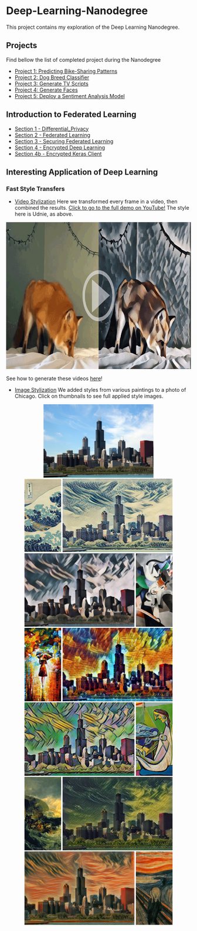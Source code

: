 # Deep-Learning-Nanodegree
This project contains my exploration of the Deep Learning Nanodegree. 


## Projects
Find bellow the list of completed project during the Nanodegree

- [Project 1: Predicting Bike-Sharing Patterns](https://github.com/Kabongosalomon/BikeSharing) 
- [Project 2: Dog Breed Classifier](https://github.com/Kabongosalomon/CNN-Project-Dog-Breed-Classifier)
- [Project 3: Generate TV Scripts](https://github.com/Kabongosalomon/Tv-Script-Generation)
- [Project 4: Generate Faces](https://github.com/Kabongosalomon/Face-Generation-Project)
- [Project 5: Deploy a Sentiment Analysis Model](https://github.com/Kabongosalomon/Sentiment-Analysis-SageMaker-Web-App)

## Introduction to Federated Learning

- [Section 1 - Differential_Privacy](https://github.com/Kabongosalomon/Deep-Learning-Nanodegree/blob/master/Differential%20Privacy/Section%201%20-%20Differential_Privacy.ipynb)
- [Section 2 - Federated Learning](https://github.com/Kabongosalomon/Deep-Learning-Nanodegree/blob/master/Differential%20Privacy/Section%202%20-%20Federated%20Learning.ipynb)
- [Section 3 - Securing Federated Learning](https://github.com/Kabongosalomon/Deep-Learning-Nanodegree/blob/master/Differential%20Privacy/Section%203%20-%20Securing%20Federated%20Learning.ipynb)
- [Section 4 - Encrypted Deep Learning](https://github.com/Kabongosalomon/Deep-Learning-Nanodegree/blob/master/Differential%20Privacy/Section%204%20-%20Encrypted%20Deep%20Learning.ipynb)
- [Section 4b - Encrypted Keras Client](https://github.com/Kabongosalomon/Deep-Learning-Nanodegree/blob/master/Differential%20Privacy/Section%204b%20-%20Encrypted%20Keras%20Client.ipynb)


## Interesting Application of Deep Learning

### Fast Style Transfers

- [Video Stylization](https://github.com/Kabongosalomon/Deep-Learning-Nanodegree/tree/master/fast-style-transfer)
Here we transformed every frame in a video, then combined the results. [Click to go to the full demo on YouTube!](https://www.youtube.com/watch?v=xVJwwWQlQ1o) The style here is Udnie, as above.
<div align = 'center'>
     <a href = 'https://www.youtube.com/watch?v=xVJwwWQlQ1o'>
        <img src = 'fast-style-transfer/examples/results/fox_udnie.gif' alt = 'Stylized fox video. Click to go to YouTube!' width = '800px' height = '400px'>
     </a>
</div>

See how to generate these videos [here](#stylizing-video)!

- [Image Stylization](https://github.com/Kabongosalomon/Deep-Learning-Nanodegree/tree/master/fast-style-transfer) 
We added styles from various paintings to a photo of Chicago. Click on thumbnails to see full applied style images.
<div align='center'>
<img src = 'fast-style-transfer/examples/content/chicago.jpg' height="200px">
</div>
     
<div align = 'center'>
<a href = 'fast-style-transfer/style/wave.jpg'><img src = 'fast-style-transfer/examples/thumbs/wave.jpg' height = '200px'></a>
<img src = 'fast-style-transfer/examples/results/chicago_wave.jpg' height = '200px'>
<img src = 'fast-style-transfer/examples/results/chicago_udnie.jpg' height = '200px'>
<a href = 'fast-style-transfer/examples/style/udnie.jpg'><img src = 'fast-style-transfer/examples/thumbs/udnie.jpg' height = '200px'></a>
<br>
<a href = 'fast-style-transfer/examples/style/rain_princess.jpg'><img src = 'fast-style-transfer/examples/thumbs/rain_princess.jpg' height = '200px'></a>
<img src = 'fast-style-transfer/examples/results/chicago_rain_princess.jpg' height = '200px'>
<img src = 'fast-style-transfer/examples/results/chicago_la_muse.jpg' height = '200px'>
<a href = 'fast-style-transfer/examples/style/la_muse.jpg'><img src = 'fast-style-transfer/examples/thumbs/la_muse.jpg' height = '200px'></a>

<br>
<a href = 'fast-style-transfer/examples/style/the_shipwreck_of_the_minotaur.jpg'><img src = 'fast-style-transfer/examples/thumbs/the_shipwreck_of_the_minotaur.jpg' height = '200px'></a>
<img src = 'fast-style-transfer/examples/results/chicago_wreck.jpg' height = '200px'>
<img src = 'fast-style-transfer/examples/results/chicago_the_scream.jpg' height = '200px'>
<a href = 'fast-style-transfer/examples/style/the_scream.jpg'><img src = 'fast-style-transfer/examples/thumbs/the_scream.jpg' height = '200px'></a>
</div>